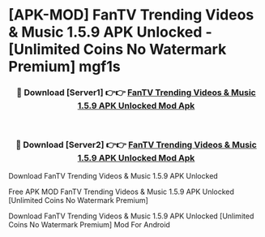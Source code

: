 # [APK-MOD] FanTV Trending Videos & Music 1.5.9 APK Unlocked - [Unlimited Coins No Watermark Premium] mgf1s



<div align="center">
<h3>🔴 Download [Server1] 👉👉 <a href="https://momento.my/?title=FanTV_Trending_Videos_&_Music_1.5.9_APK_Unlocked">FanTV Trending Videos & Music 1.5.9 APK Unlocked Mod Apk</a></h3><br>

<h3>🔴 Download [Server2] 👉👉 <a href="https://momento.my/?title=FanTV_Trending_Videos_&_Music_1.5.9_APK_Unlocked">FanTV Trending Videos & Music 1.5.9 APK Unlocked Mod Apk</a></h3>
</div>



Download FanTV Trending Videos & Music 1.5.9 APK Unlocked 

Free APK MOD FanTV Trending Videos & Music 1.5.9 APK Unlocked [Unlimited Coins No Watermark Premium]

Download FanTV Trending Videos & Music 1.5.9 APK Unlocked [Unlimited Coins No Watermark Premium] Mod For Android
